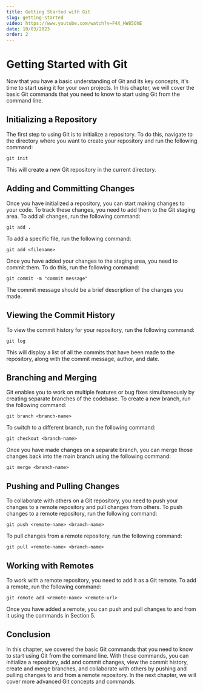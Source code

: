 ```yaml
---
title: Getting Started with Git
slug: getting-started
video: https://www.youtube.com/watch?v=F4X_HW85OhE
date: 10/03/2023
order: 2
---
```


# Getting Started with Git

Now that you have a basic understanding of Git and its key concepts, it's time to start using it for your own projects. In this chapter, we will cover the basic Git commands that you need to know to start using Git from the command line.

## Initializing a Repository

The first step to using Git is to initialize a repository. To do this, navigate to the directory where you want to create your repository and run the following command:

`git init`

This will create a new Git repository in the current directory.

## Adding and Committing Changes

Once you have initialized a repository, you can start making changes to your code. To track these changes, you need to add them to the Git staging area. To add all changes, run the following command:

`git add .`

To add a specific file, run the following command:

`git add <filename>`

Once you have added your changes to the staging area, you need to commit them. To do this, run the following command:

`git commit -m "commit message"`

The commit message should be a brief description of the changes you made.

## Viewing the Commit History

To view the commit history for your repository, run the following command:

`git log`

This will display a list of all the commits that have been made to the repository, along with the commit message, author, and date.

## Branching and Merging

Git enables you to work on multiple features or bug fixes simultaneously by creating separate branches of the codebase. To create a new branch, run the following command:

`git branch <branch-name>`

To switch to a different branch, run the following command:

`git checkout <branch-name>`

Once you have made changes on a separate branch, you can merge those changes back into the main branch using the following command:

`git merge <branch-name>`

## Pushing and Pulling Changes

To collaborate with others on a Git repository, you need to push your changes to a remote repository and pull changes from others. To push changes to a remote repository, run the following command:

`git push <remote-name> <branch-name>`

To pull changes from a remote repository, run the following command:

`git pull <remote-name> <branch-name>`

## Working with Remotes

To work with a remote repository, you need to add it as a Git remote. To add a remote, run the following command:

`git remote add <remote-name> <remote-url>`

Once you have added a remote, you can push and pull changes to and from it using the commands in Section 5.

## Conclusion

In this chapter, we covered the basic Git commands that you need to know to start using Git from the command line. With these commands, you can initialize a repository, add and commit changes, view the commit history, create and merge branches, and collaborate with others by pushing and pulling changes to and from a remote repository. In the next chapter, we will cover more advanced Git concepts and commands.
